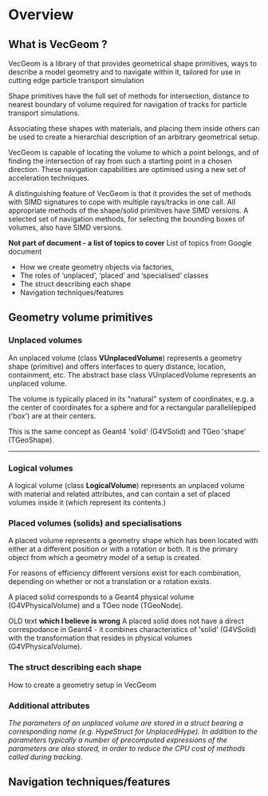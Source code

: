 Overview
========

What is VecGeom ?
-----------------
VecGeom is a library of that provides geometrical shape primitives, 
ways to describe a model geometry and to navigate within it, 
tailored for use in cutting edge particle transport simulation

Shape primitives have the full set of methods for intersection, 
distance to nearest boundary of volume required for navigation of tracks 
for particle transport simulations.

Associating these shapes with materials, and placing them inside others 
can be used to create a hierarchial description of an arbitrary geometrical setup.

VecGeom is capable of locating the volume to which a point belongs, and of finding the intersection of ray from such a starting point in a chosen direction.  These navigation capabilities are optimised using a new set of acceleration techniques.

A distinguishing feature of VecGeom is that it provides the set of methods 
with SIMD signatures to cope with multiple rays/tracks in one call. 
All appropriate methods of the shape/solid primitives have SIMD versions.
A selected set of navigation methods, for selecting the bounding boxes of 
volumes, also have SIMD versions.

**Not part of document - a list of topics to cover**
List of topics from Google document
- How we create geometry objects via factories, 
- The roles of ‘unplaced’, ‘placed’ and ‘specialised’ classes
- The struct describing each shape
- Navigation techniques/features

Geometry volume primitives 
---------------------------
### Unplaced volumes 
An unplaced volume (class **VUnplacedVolume**) represents a geometry shape 
(primitive) and offers interfaces to query distance, location, containment, etc.
The abstract base class VUnplacedVolume represents an unplaced volume.

The volume is typically placed in its "natural" system of coordinates, e.g. a  the center of coordinates for a sphere and for a 
rectangular parallelilepiped ('box') are at their centers.

This is the same concept as Geant4 'solid' (G4VSolid) and TGeo 'shape' (TGeoShape).

-----------------------------------------
### Logical volumes
A logical volume (class **LogicalVolume**) represents an unplaced volume with 
material and related attributes, and can contain a set of placed volumes inside it (which represent its contents.)



### Placed volumes (solids) and specialisations
A placed volume represents a geometry shape which has been located 
with either at a different position or with a rotation or both.
It is the primary object from which a geometry model of a setup is created. 

For reasons of efficiency different versions exist for each combination, 
depending on whether or not a translation or a rotation exists.

A placed solid corresponds to a Geant4 physical volume (G4VPhysicalVolume) and a TGeo node (TGeoNode).

OLD text **which I believe is wrong** A placed solid does not have a direct correspodance in Geant4 - it combines characteristics of 'solid' (G4VSolid) with the transformation that resides in physical volumes (G4VPhysicalVolume).

### The struct describing each shape

How to create a geometry setup in VecGeom


### Additional attributes
*The parameters of an unplaced volume are stored in a struct bearing a corresponding name (e.g. HypeStruct for UnplacedHype).  In addition to the parameters typically a number of precomputed expressions of the parameters are also stored, in order to reduce the CPU cost of methods called during tracking*.

Navigation techniques/features
------------------------------




